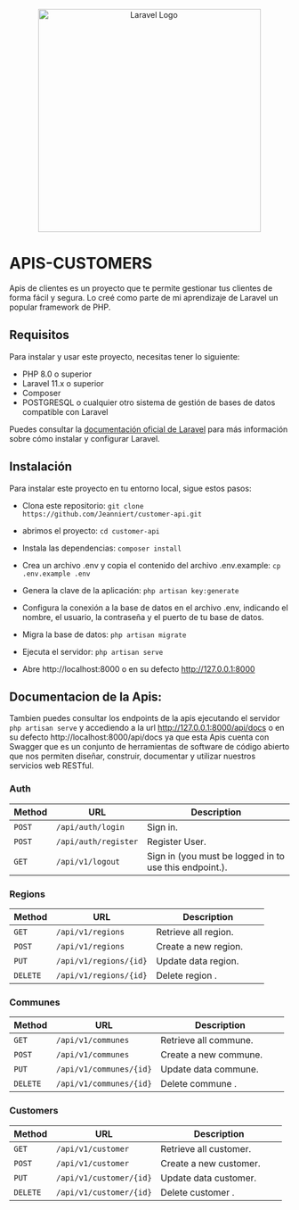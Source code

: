 <p align="center"><a href="https://laravel.com" target="_blank"><img src="https://raw.githubusercontent.com/laravel/art/master/logo-lockup/5%20SVG/2%20CMYK/1%20Full%20Color/laravel-logolockup-cmyk-red.svg" width="400" alt="Laravel Logo"></a></p>



# APIS-CUSTOMERS
Apis de clientes es un proyecto que te permite gestionar tus clientes de forma fácil y segura. Lo creé como parte de mi aprendizaje de Laravel un popular framework de PHP.

## Requisitos
Para instalar y usar este proyecto, necesitas tener lo siguiente:

- PHP 8.0 o superior
- Laravel 11.x o superior
- Composer
- POSTGRESQL o cualquier otro sistema de gestión de bases de datos compatible con Laravel

Puedes consultar la [documentación oficial de Laravel](^1^) para más información sobre cómo instalar y configurar Laravel.

## Instalación
Para instalar este proyecto en tu entorno local, sigue estos pasos:

- Clona este repositorio:    `git clone https://github.com/Jeanniert/customer-api.git`

- abrimos el proyecto:     `cd customer-api`

- Instala las dependencias:    `composer install`

- Crea un archivo .env y copia el contenido del archivo .env.example:    `cp .env.example .env`

- Genera la clave de la aplicación:    `php artisan key:generate`

- Configura la conexión a la base de datos en el archivo .env, indicando el nombre, el usuario, la contraseña y el puerto de tu base de datos.

- Migra la base de datos:    `php artisan migrate`

- Ejecuta el servidor:    `php artisan serve`

- Abre http://localhost:8000 o en su defecto http://127.0.0.1:8000


## Documentacion de la Apis:
 Tambien puedes consultar los endpoints de la apis ejecutando el servidor `php artisan serve` y accediendo a la url http://127.0.0.1:8000/api/docs o en su defecto http://localhost:8000/api/docs  ya que esta Apis cuenta con Swagger que es un conjunto de herramientas de software de código abierto que nos permiten diseñar, construir, documentar y utilizar nuestros servicios web RESTful. 

### Auth

| Method   | URL                                      | Description                              |
| -------- | ---------------------------------------- | ---------------------------------------- |
| `POST`   | `/api/auth/login`                        | Sign in.                                 |
| `POST`   | `/api/auth/register`                     | Register User.                           |
| `GET`    | `/api/v1/logout`                           | Sign in (you must be logged in to use this endpoint.).                    |



### Regions

| Method   | URL                                      | Description                              |
| -------- | ---------------------------------------- | ---------------------------------------- |
| `GET`    | `/api/v1/regions`                           | Retrieve all region.                    |
| `POST`   | `/api/v1/regions`                             | Create a new region.                    |
| `PUT`    | `/api/v1/regions/{id}`                        | Update data region.                     |
| `DELETE` | `/api/v1/regions/{id}`                        | Delete region .                    |



### Communes

| Method   | URL                                      | Description                              |
| -------- | ---------------------------------------- | ---------------------------------------- |
| `GET`    | `/api/v1/communes`                           | Retrieve all commune.                    |
| `POST`   | `/api/v1/communes`                             | Create a new commune.                    |
| `PUT`    | `/api/v1/communes/{id}`                        | Update data commune.                     |
| `DELETE` | `/api/v1/communes/{id}`                        | Delete commune .                    |


### Customers

| Method   | URL                                      | Description                              |
| -------- | ---------------------------------------- | ---------------------------------------- |
| `GET`    | `/api/v1/customer`                           | Retrieve all customer.                    |
| `POST`   | `/api/v1/customer`                             | Create a new customer.                    |
| `PUT`    | `/api/v1/customer/{id}`                        | Update data customer.                     |
| `DELETE` | `/api/v1/customer/{id}`                        | Delete customer .                    |
